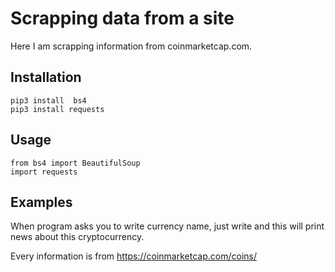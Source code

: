 # Scrapping data from a site

Here I am scrapping information from coinmarketcap.com.



<h2>Installation</h2>

```
pip3 install  bs4
pip3 install requests
```

<h2>Usage </h2>

```
from bs4 import BeautifulSoup
import requests
```

<h2>Examples</h2>
When program asks you to write currency name, just write and this will print news about this cryptocurrency.

Every information is from https://coinmarketcap.com/coins/ 
